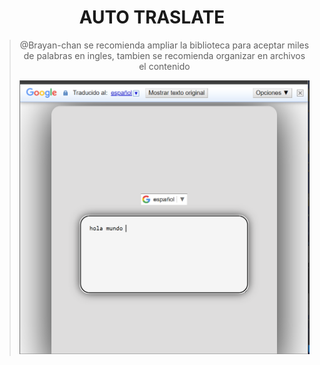 <div align="center">
    
# AUTO TRASLATE

>  @Brayan-chan se recomienda ampliar la biblioteca para aceptar miles de palabras en ingles, tambien se recomienda organizar en archivos el contenido
>
> <img width="600" alt="image" src="preview.png">
